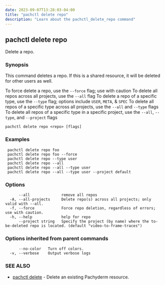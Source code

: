 ```yaml
---
date: 2023-09-07T13:28:03-04:00
title: "pachctl delete repo"
description: "Learn about the pachctl_delete_repo command"
---
```


## pachctl delete repo

Delete a repo.

### Synopsis

This command deletes a repo. If this is a shared resource, it will be deleted for other users as well. 

 To force delete a repo, use the `--force` flag; use with caution 
 To delete all repos across all projects, use the `--all` flag 
 To delete a repo of a specific type, use the `--type` flag; options include `USER`, `META`, & `SPEC` 
 To delete all repos of a specific type across all projects, use the `--all` and `--type` flags 
 To delete all repos of a specific type in a specific project, use the `--all`, `--type`, and `--project` flags 



```
pachctl delete repo <repo> [flags]
```

### Examples

```
 pachctl delete repo foo 
 pachctl delete repo foo --force 
 pachctl delete repo --type user 
 pachctl delete repo --all 
 pachctl delete repo --all --type user 
 pachctl delete repo --all --type user --project default
```

### Options

```
      --all              remove all repos
  -A, --all-projects     Delete repo(s) across all projects; only valid with --all.
  -f, --force            Force repo deletion, regardless of errors; use with caution.
  -h, --help             help for repo
      --project string   Specify the project (by name) where the to-be-deleted repo is located. (default "video-to-frame-traces")
```

### Options inherited from parent commands

```
      --no-color   Turn off colors.
  -v, --verbose    Output verbose logs
```

### SEE ALSO

* [pachctl delete](../pachctl_delete)	 - Delete an existing Pachyderm resource.

